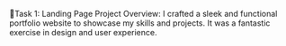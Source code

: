 🎯Task 1: Landing Page
Project Overview: I crafted a sleek and functional portfolio website to showcase my skills and projects. It was a fantastic exercise in design and user experience.

